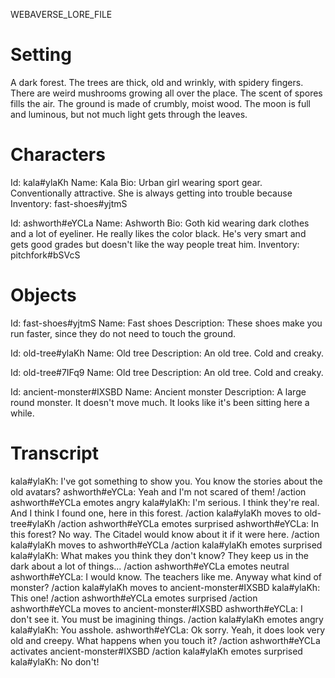 WEBAVERSE_LORE_FILE

# Setting

A dark forest. The trees are thick, old and wrinkly, with spidery fingers. There are weird mushrooms growing all over the place. The scent of spores fills the air. The ground is made of crumbly, moist wood. The moon is full and luminous, but not much light gets through the leaves.

# Characters

Id: kala#ylaKh
Name: Kala
Bio: Urban girl wearing sport gear. Conventionally attractive. She is always getting into trouble because
Inventory: fast-shoes#yjtmS

Id: ashworth#eYCLa
Name: Ashworth
Bio: Goth kid wearing dark clothes and a lot of eyeliner. He really likes the color black. He's very smart and gets good grades but doesn't like the way people treat him.
Inventory: pitchfork#bSVcS

# Objects

Id: fast-shoes#yjtmS
Name: Fast shoes
Description: These shoes make you run faster, since they do not need to touch the ground.

Id: old-tree#ylaKh
Name: Old tree
Description: An old tree. Cold and creaky.

Id: old-tree#7IFq9
Name: Old tree
Description: An old tree. Cold and creaky.

Id: ancient-monster#IXSBD
Name: Ancient monster
Description: A large round monster. It doesn't move much. It looks like it's been sitting here a while.

# Transcript

kala#ylaKh: I've got something to show you. You know the stories about the old avatars?
ashworth#eYCLa: Yeah and I'm not scared of them!
/action ashworth#eYCLa emotes angry
kala#ylaKh: I'm serious. I think they're real. And I think I found one, here in this forest.
/action kala#ylaKh moves to old-tree#ylaKh
/action ashworth#eYCLa emotes surprised
ashworth#eYCLa: In this forest? No way. The Citadel would know about it if it were here.
/action kala#ylaKh moves to ashworth#eYCLa
/action kala#ylaKh emotes surprised
kala#ylaKh: What makes you think they don't know? They keep us in the dark about a lot of things...
/action ashworth#eYCLa emotes neutral
ashworth#eYCLa: I would know. The teachers like me. Anyway what kind of monster?
/action kala#ylaKh moves to ancient-monster#IXSBD
kala#ylaKh: This one!
/action ashworth#eYCLa emotes surprised
/action ashworth#eYCLa moves to ancient-monster#IXSBD
ashworth#eYCLa: I don't see it. You must be imagining things.
/action kala#ylaKh emotes angry
kala#ylaKh: You asshole.
ashworth#eYCLa: Ok sorry. Yeah, it does look very old and creepy. What happens when you touch it?
/action ashworth#eYCLa activates ancient-monster#IXSBD
/action kala#ylaKh emotes surprised
kala#ylaKh: No don't!